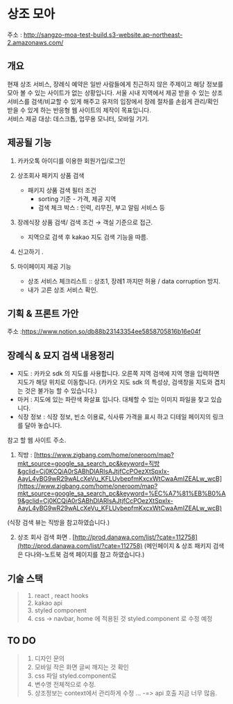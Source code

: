 상조 모아
=============

주소 : http://sangzo-moa-test-build.s3-website.ap-northeast-2.amazonaws.com/


개요
--------------
현재 상조 서비스, 장례식 예약은 일반 사람들에게 친근하지 않은 주제이고 해당 정보를 모아 볼 수 있는 사이트가 없는 상황입니다. 서울 시내 지역에서 제공 받을 수 있는 상조 서비스를 검색/비교할 수 있게 해주고 유저의 입장에서 장례 절차를 손쉽게 관리/확인 받을 수 있게 하는 반응형 웹 사이트의 제작이 목표입니다.  
서비스 제공 대상:  데스크톱, 업무용 모니터, 모바일 기기.

제공될 기능
-----------------
1) 카카오톡 아이디를 이용한 회원가입/로그인

2) 상조회사 패키지 상품 검색

    - 패키지 상품 검색 필터 조건
        - sorting 기준 - 가격, 제공 지역
        - 검색 체크 박스 : 인력, 리무진, 부고 알림 서비스 등

3)  장례식장 상품 검색/ 검색 조건 → 객실 기준으로 접근. 
    - 지역으로 검색 후 kakao 지도 검색 기능을 따름.

4) 신고하기 .

5) 마이페이지 제공 기능
    - 상조 서비스 체크리스트 :: 상조1, 장례1 까지만 허용 / data corruption 방지.
    - 내가 고른 상조 서비스 확인.

기획 & 프론트 가안
-------------------
주소 :https://www.notion.so/db88b23143354ee5858705816b16e04f


장례식 & 묘지 검색 내용정리
------------------
- 지도 : 카카오 sdk 의 지도를 사용합니다. 오른쪽 지역 검색에 지역 명을 입력하면 지도가 해당 위치로 이동합니다.
(카카오 지도 sdk 의 특성상, 검색창을 지도와 겹치는 것은 불가능 할 수 있습니다.)
- 마커 : 지도에 있는 파란색 화살표 입니다. 대체할 수 있는 이미지 파일을 찾고 있습니다.
- 식장 정보 : 식장 정보, 빈소 이용료, 식사류 가격을 표시 하고 디테일 페이지의 링크를 달아 놓습니다.

참고 할 웹 사이트 주소.
1. 직방 : [https://www.zigbang.com/home/oneroom/map?mkt_source=google_sa_search_pc&keyword=직방&gclid=Cj0KCQiA0rSABhDlARIsAJtjfCcPOezXtSpxIx-AayL4yBG9wR29wALcXeVu_KFLUvbepfmKxcxWtCwaAmIZEALw_wcB](https://www.zigbang.com/home/oneroom/map?mkt_source=google_sa_search_pc&keyword=%EC%A7%81%EB%B0%A9&gclid=Cj0KCQiA0rSABhDlARIsAJtjfCcPOezXtSpxIx-AayL4yBG9wR29wALcXeVu_KFLUvbepfmKxcxWtCwaAmIZEALw_wcB)

(식장 검색 뷰는 직방을 참고하였습니다.)

2. 상조 회사 검색 화면 .
[http://prod.danawa.com/list/?cate=112758](http://prod.danawa.com/list/?cate=112758)
(메인페이지 & 상조 패키지 검색은 다나와-노트북 검색 페이지를 참고 하였습니다.)

기술 스택
-------------
>    1. react , react hooks
>    2. kakao api
>    3. styled component
>    4. css -> navbar, home 에 적용된 것 styled.component 로 수정 예정


TO DO
-----------
>   1. 디자인 문의
>   2. 모바일 작은 화면 글씨 깨지는 것 확인
>   3. css 파일 styled.component로
>   4. 변수명 전체적으로 수정.
>   5. 상조정보는 context에서 관리하게 수정 ... -=> api 호출 지금 너무 많음.